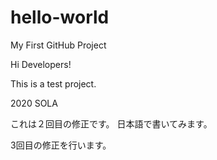 # hello-world
My First GitHub Project

Hi Developers!

This is a test project. 

2020 SOLA

これは２回目の修正です。
日本語で書いてみます。

3回目の修正を行います。
